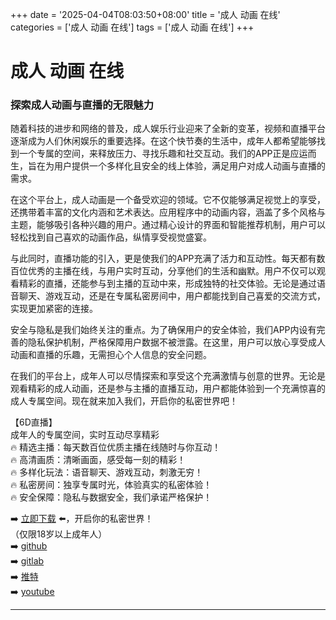 +++
date = '2025-04-04T08:03:50+08:00'
title = '成人 动画 在线'
categories = ['成人 动画 在线']
tags = ['成人 动画 在线']
+++

# 成人 动画 在线

### 探索成人动画与直播的无限魅力

随着科技的进步和网络的普及，成人娱乐行业迎来了全新的变革，视频和直播平台逐渐成为人们休闲娱乐的重要选择。在这个快节奏的生活中，成年人都希望能够找到一个专属的空间，来释放压力、寻找乐趣和社交互动。我们的APP正是应运而生，旨在为用户提供一个多样化且安全的线上体验，满足用户对成人动画与直播的需求。

在这个平台上，成人动画是一个备受欢迎的领域。它不仅能够满足视觉上的享受，还携带着丰富的文化内涵和艺术表达。应用程序中的动画内容，涵盖了多个风格与主题，能够吸引各种兴趣的用户。通过精心设计的界面和智能推荐机制，用户可以轻松找到自己喜欢的动画作品，纵情享受视觉盛宴。

与此同时，直播功能的引入，更是使我们的APP充满了活力和互动性。每天都有数百位优秀的主播在线，与用户实时互动，分享他们的生活和幽默。用户不仅可以观看精彩的直播，还能参与到主播的互动中来，形成独特的社交体验。无论是通过语音聊天、游戏互动，还是在专属私密房间中，用户都能找到自己喜爱的交流方式，实现更加紧密的连接。

安全与隐私是我们始终关注的重点。为了确保用户的安全体验，我们APP内设有完善的隐私保护机制，严格保障用户数据不被泄露。在这里，用户可以放心享受成人动画和直播的乐趣，无需担心个人信息的安全问题。

在我们的平台上，成年人可以尽情探索和享受这个充满激情与创意的世界。无论是观看精彩的成人动画，还是参与主播的直播互动，用户都能体验到一个充满惊喜的成人专属空间。现在就来加入我们，开启你的私密世界吧！

【6D直播】  
成年人的专属空间，实时互动尽享精彩  
🔥 精选主播：每天数百位优质主播在线随时与你互动！  
🔥 高清画质：清晰画面，感受每一刻的精彩！  
🔥 多样化玩法：语音聊天、游戏互动，刺激无穷！  
🔥 私密房间：独享专属时光，体验真实的私密体验！  
🔥 安全保障：隐私与数据安全，我们承诺严格保护！  

➡️ [立即下载](https://down123.s3.ap-east-1.amazonaws.com/down/down.html?channelCode=blog) ⬅️，开启你的私密世界！  
（仅限18岁以上成年人）  
➡️ [github](https://aldult-live.github.io/)  
➡️ [gitlab](https://seo-09598d.gitlab.io/)  
➡️ [推特](https://x.com/wegame33)  
➡️ [youtube](https://www.youtube.com/@6Dlive)  

---
